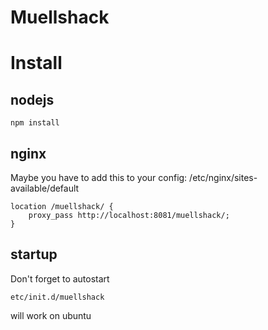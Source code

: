 Muellshack
==========

# Install

## nodejs

	npm install


## nginx
Maybe you have to add this to your config:
/etc/nginx/sites-available/default

	location /muellshack/ {
		proxy_pass http://localhost:8081/muellshack/;
	}

## startup
Don't forget to autostart

	etc/init.d/muellshack

will work on ubuntu
